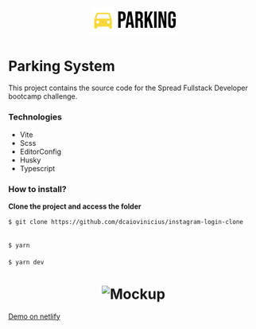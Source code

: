 <h1 align="center">
	<img alt="Logo" width="173px" src="assets/logo.svg"/>
</h1>

# Parking System

This project contains the source code for the Spread Fullstack Developer bootcamp challenge.

### Technologies

- Vite
- Scss
- EditorConfig
- Husky
- Typescript

### How to install?

**Clone the project and access the folder**

```
$ git clone https://github.com/dcaiovinicius/instagram-login-clone
```

```bash

$ yarn

$ yarn dev

```
<h1 align="center">
	<img alt="Mockup" width="800px" src="assets/screenshot.jpg width="200px" />
</h1>


<a href="https://astonishing-banoffee-5682aa.netlify.app/">Demo on netlify</a>
